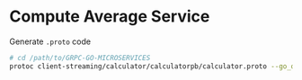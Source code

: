 # Compute Average Service

Generate `.proto` code

```bash
# cd /path/to/GRPC-GO-MICROSERVICES
protoc client-streaming/calculator/calculatorpb/calculator.proto --go_out=plugins=grpc:.
```